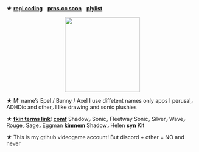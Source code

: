 ★ [**repl coding**](https://replit.com/@sebastiansis/littleetest)ㅤ[**prns.cc soon**](!)ㅤ[**plylist**](https://youtube.com/playlist?list=PLV8zq4u5blMHSdU8bdZQM9WYBLP3eWGBc&feature=shared)

<p align="center">
<img src="https://media.discordapp.net/attachments/1196764336656502797/1236897522077663232/Untitled84_20240506112836.png?ex=6639ae15&is=66385c95&hm=14c482db40ec25fed402f4b5a273fd8caf363c171fc193816de8643e02def9f7&"<width="197" height="197">
</p>

★ M’ name’s Epel / Bunny / Axel I use diffetent names only apps I perusal◞ ADHDic and other◞ I like drawing and sonic plushies

★ [**fkin terms link**](https://fkin.carrd.co/#two)! [**comf**](https://fkin.carrd.co/) Shadow◞ Sonic◞ Fleetway Sonic◞ Silver◞ Wave◞ Rouge◞ Sage◞ Eggman [**kinmem**](https://fkin.carrd.co/) Shadow◞ Helen [**syn**](https://fkin.carrd.co/) Kit

★ This is my gtihub videogame account! But discord + other = NO and never